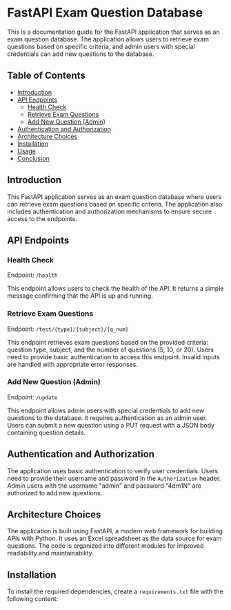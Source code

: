 # FastAPI Exam Question Database

This is a documentation guide for the FastAPI application that serves as an exam question database. The application allows users to retrieve exam questions based on specific criteria, and admin users with special credentials can add new questions to the database.

## Table of Contents

- [Introduction](#introduction)
- [API Endpoints](#api-endpoints)
  - [Health Check](#health-check)
  - [Retrieve Exam Questions](#retrieve-exam-questions)
  - [Add New Question (Admin)](#add-new-question-admin)
- [Authentication and Authorization](#authentication-and-authorization)
- [Architecture Choices](#architecture-choices)
- [Installation](#installation)
- [Usage](#usage)
- [Conclusion](#conclusion)

## Introduction

This FastAPI application serves as an exam question database where users can retrieve exam questions based on specific criteria. The application also includes authentication and authorization mechanisms to ensure secure access to the endpoints.

## API Endpoints

### Health Check

Endpoint: `/health`

This endpoint allows users to check the health of the API. It returns a simple message confirming that the API is up and running.

### Retrieve Exam Questions

Endpoint: `/test/{type}/{subject}/{q_num}`

This endpoint retrieves exam questions based on the provided criteria: question type, subject, and the number of questions (5, 10, or 20). Users need to provide basic authentication to access this endpoint. Invalid inputs are handled with appropriate error responses.

### Add New Question (Admin)

Endpoint: `/update`

This endpoint allows admin users with special credentials to add new questions to the database. It requires authentication as an admin user. Users can submit a new question using a PUT request with a JSON body containing question details.

## Authentication and Authorization

The application uses basic authentication to verify user credentials. Users need to provide their username and password in the `Authorization` header. Admin users with the username "admin" and password "4dm1N" are authorized to add new questions.

## Architecture Choices

The application is built using FastAPI, a modern web framework for building APIs with Python. It uses an Excel spreadsheet as the data source for exam questions. The code is organized into different modules for improved readability and maintainability.

## Installation

To install the required dependencies, create a `requirements.txt` file with the following content:

